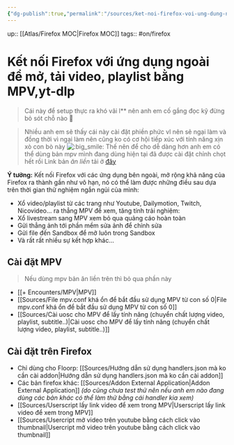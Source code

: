 ```yaml
---
{"dg-publish":true,"permalink":"/sources/ket-noi-firefox-voi-ung-dung-ngoai-de-mo-tai-video-playlist-bang-mpv-yt-dlp/"}
---
```


up:: [[Atlas/Firefox MOC\|Firefox MOC]] 
tags:: #on/firefox 

# Kết nối Firefox với ứng dụng ngoài để mở, tải video, playlist bằng MPV,yt-dlp
> Cái này để setup thực ra khó vãi l** nên anh em cố gắng đọc kỹ đừng bỏ sót chỗ nào 🙂

> Nhiều anh em sẽ thấy cái này cài đặt phiền phức vl nên sẽ ngại làm và đồng thời vì ngại làm nên cũng ko có cơ hội tiếp xúc với tính năng xịn xò con bò này ![:big_smile:](https://statics.voz.tech/styles/next/xenforo/smilies/popopo/big_smile.png?v=01 "big_smile    :big_smile:") 
> Thế nên để cho dễ dàng hơn anh em có thể dùng bản mpv mình đang dùng hiện tại đã được cài đặt chỉnh chọt hết rồi
> Link bản *ăn liền* tải ở [đây](https://drive.google.com/file/d/1f-mihrcHTZGrnDoNmMXFulrqHV7HWoPl/view?usp=sharing)

**Ý tưởng:** Kết nối Firefox với các ứng dụng bên ngoài, mở rộng khả năng của Firefox ra thành gần như vô hạn, nó có thể làm được những điều sau dựa trên thời gian thử nghiệm ngắn ngủi của mình:  

- Xổ video/playlist từ các trang như Youtube, Dailymotion, Twitch, Nicovideo... ra thẳng MPV để xem, tăng tính trải nghiệm: 
- Xổ livestream sang MPV xem bỏ qua quảng cáo hoàn toàn
- Gửi thẳng ảnh tới phần mềm sửa ảnh để chỉnh sửa
- Gửi file đến Sandbox để mở luôn trong Sandbox
- Và rất rất nhiều sự kết hợp khác...

## Cài đặt MPV

> Nếu dùng mpv bản ăn liền trên thì bỏ qua phần này
- [[+ Encounters/MPV\|MPV]]  
- [[Sources/File mpv.conf khá ổn để bắt đầu sử dụng MPV từ con số 0\|File mpv.conf khá ổn để bắt đầu sử dụng MPV từ con số 0]]
- [[Sources/Cài uosc cho MPV để lấy tính năng (chuyển chất lượng video, playlist, subtitle..)\|Cài uosc cho MPV để lấy tính năng (chuyển chất lượng video, playlist, subtitle..)]]

## Cài đặt trên Firefox
- Chỉ dùng cho Floorp: [[Sources/Hướng dẫn sử dụng handlers.json mà ko cần cài addon\|Hướng dẫn sử dụng handlers.json mà ko cần cài addon]]
- Các bản firefox khác: [[Sources/Addon External Application\|Addon External Application]] *(do cũng chưa test thử nên nếu anh em nào đang dùng các bản khác có thể làm thử bằng cái handler kia xem)*
- [[Sources/Userscript lấy link video để xem trong MPV\|Userscript lấy link video để xem trong MPV]]
- [[Sources/Usercript mở video trên youtube bằng cách click vào thumbnail\|Usercript mở video trên youtube bằng cách click vào thumbnail]]





